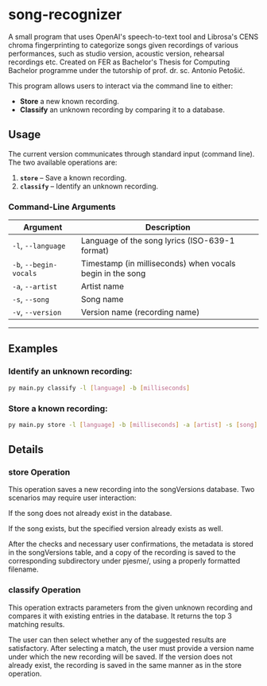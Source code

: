# song-recognizer
A small program that uses OpenAI's speech-to-text tool and Librosa's CENS chroma fingerprinting to categorize songs given recordings of various performances, such as studio version, acoustic version, rehearsal recordings etc. Created on FER as Bachelor's Thesis for Computing Bachelor programme under the tutorship of prof. dr. sc. Antonio Petošić.

This program allows users to interact via the command line to either:

- **Store** a new known recording.
- **Classify** an unknown recording by comparing it to a database.

## Usage

The current version communicates through standard input (command line). The two available operations are:

1. **`store`** – Save a known recording.
2. **`classify`** – Identify an unknown recording.

### Command-Line Arguments

| Argument             | Description                                                            |
|----------------------|------------------------------------------------------------------------|
| `-l`, `--language`    | Language of the song lyrics (ISO-639-1 format)                         |
| `-b`, `--begin-vocals`| Timestamp (in milliseconds) when vocals begin in the song             |
| `-a`, `--artist`      | Artist name                                                            |
| `-s`, `--song`        | Song name                                                              |
| `-v`, `--version`     | Version name (recording name)                                          |

---

## Examples

### Identify an unknown recording:

```bash
py main.py classify -l [language] -b [milliseconds]
```

### Store a known recording:

```bash
py main.py store -l [language] -b [milliseconds] -a [artist] -s [song] -v [version]
```

## Details

### store Operation

This operation saves a new recording into the songVersions database. Two scenarios may require user interaction:

If the song does not already exist in the database.

If the song exists, but the specified version already exists as well.

After the checks and necessary user confirmations, the metadata is stored in the songVersions table, and a copy of the recording is saved to the corresponding subdirectory under pjesme/, using a properly formatted filename.

### classify Operation

This operation extracts parameters from the given unknown recording and compares it with existing entries in the database. It returns the top 3 matching results.

The user can then select whether any of the suggested results are satisfactory. After selecting a match, the user must provide a version name under which the new recording will be saved. If the version does not already exist, the recording is saved in the same manner as in the store operation.
